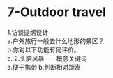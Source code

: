# 7-Outdoor travel
1.访谈提纲设计  
  a.户外旅行一般去什么地形的景区？  
  b.你对以下功能有何评价。  
  c.
2.头脑风暴——概念关键词  
  a.便于携带
  b.判断相对距离

